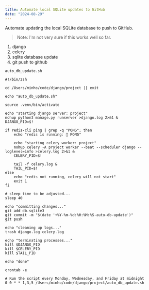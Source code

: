 ```yaml
---
title: Automate local SQLite updates to GitHub
date: "2024-08-29"
---
```


Automate updating the local SQLite database to push to GitHub.

> Note: I'm not very sure if this works well so far.

1. django
2. celery
3. sqlite database update
4. git push to github

`auto_db_update.sh`

```shell
#!/bin/zsh

cd /Users/minho/code/django/project || exit

echo "auto_db_update.sh"

source .venv/bin/activate

echo "starting django server: project"
nohup python3 manage.py runserver >django.log 2>&1 &
DJANGO_PID=$!

if redis-cli ping | grep -q "PONG"; then
    echo "redis is running: 🏓 PONG"

    echo "starting celery worker: project"
    nohup celery -A project worker --beat --scheduler django --loglevel=info >celery.log 2>&1 &
    CELERY_PID=$!

    tail -f celery.log &
    TAIL_PID=$!
else
    echo "redis not running, celery will not start"
    exit 1
fi

# sleep time to be adjusted...
sleep 40

echo "committing changes..."
git add db.sqlite3
git commit -m "$(date '+%Y-%m-%d:%H:%M:%S-auto-db-update')"
git push

echo "cleaning up logs..."
trash django.log celery.log

echo "terminating processes..."
kill $DJANGO_PID
kill $CELERY_PID
kill $TAIL_PID

echo "done"

```

```shell
crontab -e
```

```shell
# Run the script every Monday, Wednesday, and Friday at midnight
0 0 * * 1,3,5 /Users/minho/code/django/project/auto_db_update.sh
```
